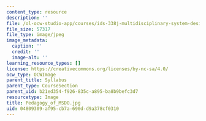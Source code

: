 ```yaml
---
content_type: resource
description: ''
file: /ol-ocw-studio-app/courses/ids-338j-multidisciplinary-system-design-optimization-spring-2010/04809309af95cb7a690dd9a378cf0310_Pedagogy_of_MSDO.jpg
file_size: 57317
file_type: image/jpeg
image_metadata:
  caption: ''
  credit: ''
  image-alt: ''
learning_resource_types: []
license: https://creativecommons.org/licenses/by-nc-sa/4.0/
ocw_type: OCWImage
parent_title: Syllabus
parent_type: CourseSection
parent_uid: b21ed354-f926-835c-a895-ba8b9befc3d7
resourcetype: Image
title: Pedagogy_of_MSDO.jpg
uid: 04809309-af95-cb7a-690d-d9a378cf0310
---
```

